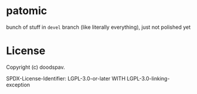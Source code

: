 # patomic

bunch of stuff in `devel` branch (like literally everything), just not polished yet


# License

Copyright (c) doodspav.

SPDX-License-Identifier: LGPL-3.0-or-later WITH LGPL-3.0-linking-exception
